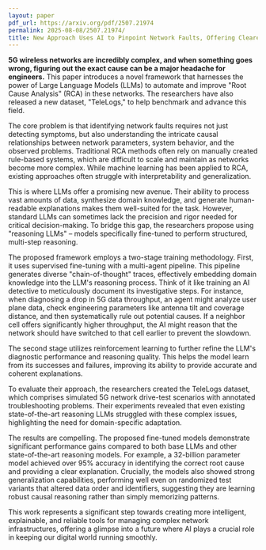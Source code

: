 ```yaml
---
layout: paper
pdf_url: https://arxiv.org/pdf/2507.21974
permalink: 2025-08-08/2507.21974/
title: New Approach Uses AI to Pinpoint Network Faults, Offering Clearer Explanations
---
```




**5G wireless networks are incredibly complex, and when something goes wrong, figuring out the exact cause can be a major headache for engineers.** This paper introduces a novel framework that harnesses the power of Large Language Models (LLMs) to automate and improve "Root Cause Analysis" (RCA) in these networks. The researchers have also released a new dataset, "TeleLogs," to help benchmark and advance this field.

The core problem is that identifying network faults requires not just detecting symptoms, but also understanding the intricate causal relationships between network parameters, system behavior, and the observed problems. Traditional RCA methods often rely on manually created rule-based systems, which are difficult to scale and maintain as networks become more complex. While machine learning has been applied to RCA, existing approaches often struggle with interpretability and generalization.

This is where LLMs offer a promising new avenue. Their ability to process vast amounts of data, synthesize domain knowledge, and generate human-readable explanations makes them well-suited for the task. However, standard LLMs can sometimes lack the precision and rigor needed for critical decision-making. To bridge this gap, the researchers propose using "reasoning LLMs" – models specifically fine-tuned to perform structured, multi-step reasoning.

The proposed framework employs a two-stage training methodology. First, it uses supervised fine-tuning with a multi-agent pipeline. This pipeline generates diverse "chain-of-thought" traces, effectively embedding domain knowledge into the LLM's reasoning process. Think of it like training an AI detective to meticulously document its investigative steps. For instance, when diagnosing a drop in 5G data throughput, an agent might analyze user plane data, check engineering parameters like antenna tilt and coverage distance, and then systematically rule out potential causes. If a neighbor cell offers significantly higher throughput, the AI might reason that the network should have switched to that cell earlier to prevent the slowdown.

The second stage utilizes reinforcement learning to further refine the LLM's diagnostic performance and reasoning quality. This helps the model learn from its successes and failures, improving its ability to provide accurate and coherent explanations.

To evaluate their approach, the researchers created the TeleLogs dataset, which comprises simulated 5G network drive-test scenarios with annotated troubleshooting problems. Their experiments revealed that even existing state-of-the-art reasoning LLMs struggled with these complex issues, highlighting the need for domain-specific adaptation.

The results are compelling. The proposed fine-tuned models demonstrate significant performance gains compared to both base LLMs and other state-of-the-art reasoning models. For example, a 32-billion parameter model achieved over 95% accuracy in identifying the correct root cause and providing a clear explanation. Crucially, the models also showed strong generalization capabilities, performing well even on randomized test variants that altered data order and identifiers, suggesting they are learning robust causal reasoning rather than simply memorizing patterns.

This work represents a significant step towards creating more intelligent, explainable, and reliable tools for managing complex network infrastructures, offering a glimpse into a future where AI plays a crucial role in keeping our digital world running smoothly.
